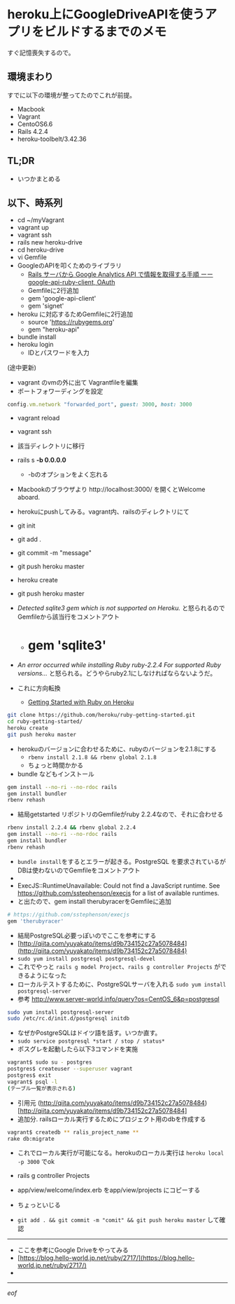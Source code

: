 # heroku上にGoogleDriveAPIを使うアプリをビルドするまでのメモ
すぐ記憶喪失するので。

## 環境まわり
すでに以下の環境が整ってたのでこれが前提。
- Macbook
- Vagrant
- CentoOS6.6
- Rails 4.2.4
- heroku-toolbelt/3.42.36

## TL;DR
- いつかまとめる


## 以下、時系列
- cd ~/myVagrant
- vagrant up
- vagrant ssh
- rails new heroku-drive
- cd heroku-drive
- vi Gemfile
- GoogleのAPIを叩くためのライブラリ
  - [Rails サーバから Google Analytics API で情報を取得する手順 ーー google-api-ruby-client, OAuth](http://bekkou68.hatenablog.com/entry/2014/08/20/222032)
  - Gemfileに2行追加
  - gem 'google-api-client'
  - gem 'signet'
- heroku に対応するためGemfileに2行追加
  - source 'https://rubygems.org'
  - gem "heroku-api"
- bundle install
- heroku login
  - IDとパスワードを入力

(途中更新)

- vagrant のvmの外に出て Vagrantfileを編集
- ポートフォワーディングを設定
```rb
config.vm.network "forwarded_port", guest: 3000, host: 3000
```
- vagrant reload
- vagrant ssh
- 該当ディレクトリに移行
- rails s **-b 0.0.0.0**
  - -bのオプションをよく忘れる
- Macbookのブラウザより http://localhost:3000/ を開くとWelcome aboard.

- herokuにpushしてみる。vagrant内、railsのディレクトリにて
- git init
- git add .
- git commit -m "message"
- git push heroku master
- heroku create
- git push heroku master
- *Detected sqlite3 gem which is not supported on Heroku.* と怒られるのでGemfileから該当行をコメントアウト
  - # gem 'sqlite3'
- *An error occurred while installing Ruby ruby-2.2.4  For supported Ruby versions...* と怒られる。どうやらruby2.1にしなければならないようだ。

- これに方向転換
  - [Getting Started with Ruby on Heroku](https://devcenter.heroku.com/articles/getting-started-with-ruby)
```sh
git clone https://github.com/heroku/ruby-getting-started.git
cd ruby-getting-started/
heroku create
git push heroku master
```

- herokuのバージョンに合わせるために、rubyのバージョンを2.1.8にする
  - `rbenv install 2.1.8 && rbenv global 2.1.8 `
  - ちょっと時間かかる
- bundle などもインストール
```sh
gem install --no-ri --no-rdoc rails
gem install bundler
rbenv rehash
```

- 結局getstarted リポジトリのGemfileがruby 2.2.4なので、それに合わせる
```sh
rbenv install 2.2.4 && rbenv global 2.2.4
gem install --no-ri --no-rdoc rails
gem install bundler
rbenv rehash
```
- `bundle install`をするとエラーが起きる。PostgreSQL を要求されているがDBは使わないのでGemfileをコメントアウト
- 
- ExecJS::RuntimeUnavailable: Could not find a JavaScript runtime. See https://github.com/sstephenson/execjs for a list of available runtimes.
- と出たので、gem install therubyracerをGemfileに追加
```sh
# https://github.com/sstephenson/execjs
gem 'therubyracer'
```
- 結局PostgreSQL必要っぽいのでここを参考にする
- [http://qiita.com/yuyakato/items/d9b734152c27a5078484](http://qiita.com/yuyakato/items/d9b734152c27a5078484)
- `sudo yum install postgresql postgresql-devel`
- これでやっと `rails g model Project`、`rails g controller Projects` ができるようになった
- ローカルテストするために、PostgreSQLサーバを入れる `sudo yum install postgresql-server  `
- 参考 http://www.server-world.info/query?os=CentOS_6&p=postgresql
```sh
sudo yum install postgresql-server
sudo /etc/rc.d/init.d/postgresql initdb
```
- なぜかPostgreSQLはドイツ語を話す。いつか直す。
- `sudo service postgresql *start / stop / status*`
- ポスグレを起動したら以下3コマンドを実施
```sh
vagrant$ sudo su - postgres
postgres$ createuser --superuser vagrant
postgres$ exit
vagrant$ psql -l
(テーブル一覧が表示される)
```
- 引用元 (http://qiita.com/yuyakato/items/d9b734152c27a5078484)[http://qiita.com/yuyakato/items/d9b734152c27a5078484]
- 追加分. railsローカル実行するためにプロジェクト用のdbを作成する
```sh
vagrant$ createdb ** ralis_project_name **
rake db:migrate
```
- これでローカル実行が可能になる。herokuのローカル実行は `heroku local -p 3000` でok
  
- rails g controller Projects
- app/view/welcome/index.erb をapp/view/projects にコピーする
- ちょっといじる
- ```git add . && git commit -m "comit" && git push heroku master``` して確認
----
- ここを参考にGoogle Driveをやってみる
- [https://blog.hello-world.jp.net/ruby/2717/](https://blog.hello-world.jp.net/ruby/2717/)
- 


----

_eof_
